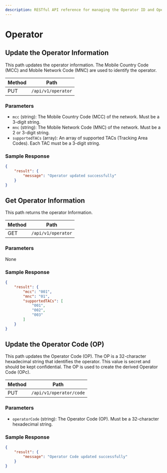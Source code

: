 ```yaml
---
description: RESTful API reference for managing the Operator ID and Operator Code.
---
```


# Operator

## Update the Operator Information

This path updates the operator information. The Mobile Country Code (MCC) and Mobile Network Code (MNC) are used to identify the operator.

| Method | Path               |
| ------ | ------------------ |
| PUT    | `/api/v1/operator` |

### Parameters

- `mcc` (string): The Mobile Country Code (MCC) of the network. Must be a 3-digit string.
- `mnc` (string): The Mobile Network Code (MNC) of the network. Must be a 2 or 3-digit string.
- `supportedTACs` (array): An array of supported TACs (Tracking Area Codes). Each TAC must be a 3-digit string.

### Sample Response

```json
{
    "result": {
        "message": "Operator updated successfully"
    }
}
```

## Get Operator Information

This path returns the operator Information.

| Method | Path               |
| ------ | ------------------ |
| GET    | `/api/v1/operator` |

### Parameters

None

### Sample Response

```json
{
    "result": {
        "mcc": "001",
        "mnc": "01",
        "supportedTACs": [
            "001",
            "002",
            "003"
        ]
    }
}
```

## Update the Operator Code (OP)

This path updates the Operator Code (OP). The OP is a 32-character hexadecimal string that identifies the operator. This value is secret and should be kept confidential. The OP is used to create the derived Operator Code (OPc).

| Method | Path                    |
| ------ | ----------------------- |
| PUT    | `/api/v1/operator/code` |

### Parameters

- `operatorCode` (string): The Operator Code (OP). Must be a 32-character hexadecimal string.

### Sample Response

```json
{
    "result": {
        "message": "Operator Code updated successfully"
    }
}
```

